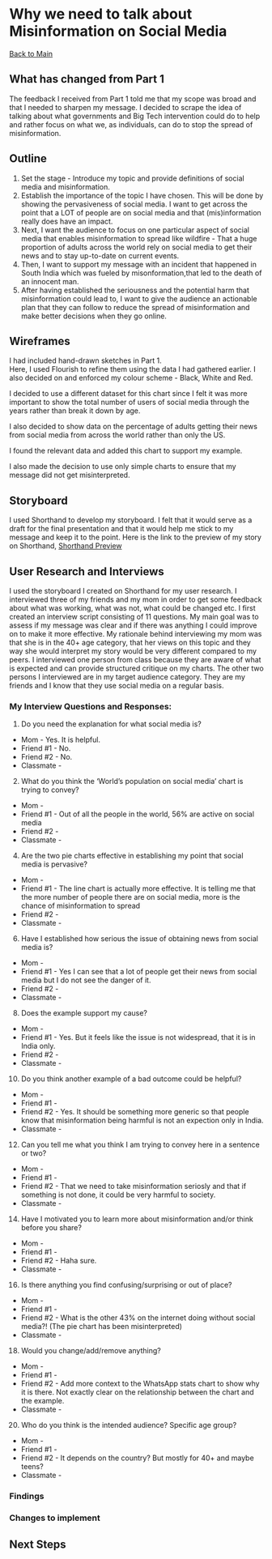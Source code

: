 # Why we need to talk about Misinformation on Social Media
[Back to Main](README.md/)

## What has changed from Part 1
The feedback I received from Part 1 told me that my scope was broad and that I needed to sharpen my message. I decided to scrape the idea of talking about what governments and Big Tech intervention could do to help and rather focus on what we, as individuals, can do to stop the spread of misinformation.

## Outline
1. Set the stage - Introduce my topic and provide definitions of social media and misinformation.
2. Establish the importance of the topic I have chosen. This will be done by showing the pervasiveness of social media. I want to get across the point that a LOT of people are on social media and that (mis)information really does have an impact.
3. Next, I want the audience to focus on one particular aspect of social media that enables misinformation to spread like wildfire - That a huge proportion of adults across the world rely on social media to get their news and to stay up-to-date on current events.
4. Then, I want to support my message with an incident that happened in South India which was fueled by misonformation,that led to the death of an innocent man.
5. After having established the seriousness and the potential harm that misinformation could lead to, I want to give the audience an actionable plan that they can follow to reduce the spread of misinformation and make better decisions when they go online.

## Wireframes 
I had included hand-drawn sketches in Part 1. <br/> Here, I used Flourish to refine them using the data I had gathered earlier. I also decided on and enforced my colour scheme - Black, White and Red. 

<div class="flourish-embed flourish-chart" data-src="visualisation/7440727"><script src="https://public.flourish.studio/resources/embed.js"></script></div>
<div class="flourish-embed flourish-chart" data-src="visualisation/7449696"><script src="https://public.flourish.studio/resources/embed.js"></script></div>

I decided to use a different dataset for this chart since I felt it was more important to show the total number of users of social media through the years rather than break it down by age.
<div class="flourish-embed flourish-chart" data-src="visualisation/7440653"><script src="https://public.flourish.studio/resources/embed.js"></script></div>

I also decided to show data on the percentage of adults getting their news from social media from across the world rather than only the US.
<div class="flourish-embed flourish-chart" data-src="visualisation/7449781"><script src="https://public.flourish.studio/resources/embed.js"></script></div>

I found the relevant data and added this chart to support my example.
<div class="flourish-embed flourish-chart" data-src="visualisation/7449956"><script src="https://public.flourish.studio/resources/embed.js"></script></div>

I also made the decision to use only simple charts to ensure that my message did not get misinterpreted.

## Storyboard
I used Shorthand to develop my storyboard. I felt that it would serve as a draft for the final presentation and that it would help me stick to my message and keep it to the point. Here is the link to the preview of my story on Shorthand, [Shorthand Preview](https://preview.shorthand.com/dDZOoF3GzqfjAhEL)

## User Research and Interviews
I used the storyboard I created on Shorthand for my user research. I interviewed three of my friends and my mom in order to get some feedback about what was working, what was not, what could be changed etc. I first created an interview script consisting of 11 questions. My main goal was to assess if my message was clear and if there was anything I could improve on to make it more effective.
My rationale behind interviewing my mom was that she is in the 40+ age category, that her views on this topic and they way she would interpret my story would be very different compared to my peers.
I interviewed one person from class because they are aware of what is expected and can provide structured critique on my charts.
The other two persons I interviewed are in my target audience category. They are my friends and I know that they use social media on a regular basis.

### My Interview Questions and Responses:
1. Do you need the explanation for what social media is?
  * Mom - Yes. It is helpful. 
  * Friend #1 - No.
  * Friend #2 - No.
  * Classmate - 
2. What do you think the ‘World’s population on social media’ chart is trying to convey?
  * Mom -
  * Friend #1 - Out of all the people in the world, 56% are active on social media
  * Friend #2 -
  * Classmate - 
4. Are the two pie charts effective in establishing my point that social media is pervasive?
  * Mom -
  * Friend #1 - The line chart is actually more effective. It is telling me that the more number of people there are on social media, more is the chance of misinformation to spread 
  * Friend #2 -
  * Classmate - 
6. Have I established how serious the issue of obtaining news from social media is?
  * Mom - 
  * Friend #1 - Yes I can see that a lot of people get their news from social media but I do not see the danger of it.
  * Friend #2 - 
  * Classmate - 
8. Does the example support my cause?
  * Mom - 
  * Friend #1 - Yes. But it feels like the issue is not widespread, that it is in India only.
  * Friend #2 - 
  * Classmate - 
10. Do you think another example of a bad outcome could be helpful?
  * Mom - 
  * Friend #1 - 
  * Friend #2 - Yes. It should be something more generic so that people know that misinformation being harmful is not an expection only in India.
  * Classmate -
12. Can you tell me what you think I am trying to convey here in a sentence or two?
  * Mom - 
  * Friend #1 - 
  * Friend #2 - That we need to take misinformation seriosly and that if something is not done, it could be very harmful to society.
  * Classmate -
14. Have I motivated you to learn more about misinformation and/or think before you share?
  * Mom - 
  * Friend #1 - 
  * Friend #2 - Haha sure.
  * Classmate -
16. Is there anything you find confusing/surprising or out of place?
  * Mom - 
  * Friend #1 - 
  * Friend #2 - What is the other 43% on the internet doing without social media?! (The pie chart has been misinterpreted)
  * Classmate -
18. Would you change/add/remove anything?
  * Mom - 
  * Friend #1 - 
  * Friend #2 - Add more context to the WhatsApp stats chart to show why it is there. Not exactly clear on the relationship between the chart and the example.
  * Classmate -
20. Who do you think is the intended audience? Specific age group?
  * Mom - 
  * Friend #1 - 
  * Friend #2 - It depends on the country? But mostly for 40+ and maybe teens?
  * Classmate -


### Findings

### Changes to implement 
## Next Steps
